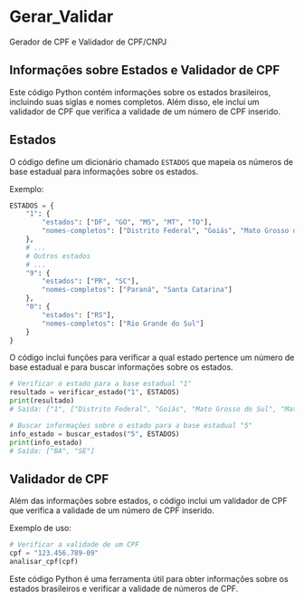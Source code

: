# Gerar_Validar
Gerador de CPF e Validador de CPF/CNPJ

## Informações sobre Estados e Validador de CPF

Este código Python contém informações sobre os estados brasileiros, incluindo suas siglas e nomes completos. Além disso, ele inclui um validador de CPF que verifica a validade de um número de CPF inserido.

## Estados

O código define um dicionário chamado `ESTADOS` que mapeia os números de base estadual para informações sobre os estados.

Exemplo:

```python
ESTADOS = {
    "1": {
        "estados": ["DF", "GO", "MS", "MT", "TO"],
        "nomes-completos": ["Distrito Federal", "Goiás", "Mato Grosso do Sul", "Mato Grosso", "Tocantins"]
    },
    # ...
    # Outros estados
    # ...
    "9": {
        "estados": ["PR", "SC"],
        "nomes-completos": ["Paraná", "Santa Catarina"]
    },
    "0": {
        "estados": ["RS"],
        "nomes-completos": ["Rio Grande do Sul"]
    }
}
```
O código inclui funções para verificar a qual estado pertence um número de base estadual e para buscar informações sobre os estados.

```python
# Verificar o estado para a base estadual "1"
resultado = verificar_estado("1", ESTADOS)
print(resultado)
# Saída: ["1", ["Distrito Federal", "Goiás", "Mato Grosso do Sul", "Mato Grosso", "Tocantins"]]

# Buscar informações sobre o estado para a base estadual "5"
info_estado = buscar_estados("5", ESTADOS)
print(info_estado)
# Saída: ["BA", "SE"]
```

## Validador de CPF

Além das informações sobre estados, o código inclui um validador de CPF que verifica a validade de um número de CPF inserido.

Exemplo de uso:

```python
# Verificar a validade de um CPF
cpf = "123.456.789-09"
analisar_cpf(cpf)
```
Este código Python é uma ferramenta útil para obter informações sobre os estados brasileiros e verificar a validade de números de CPF.
